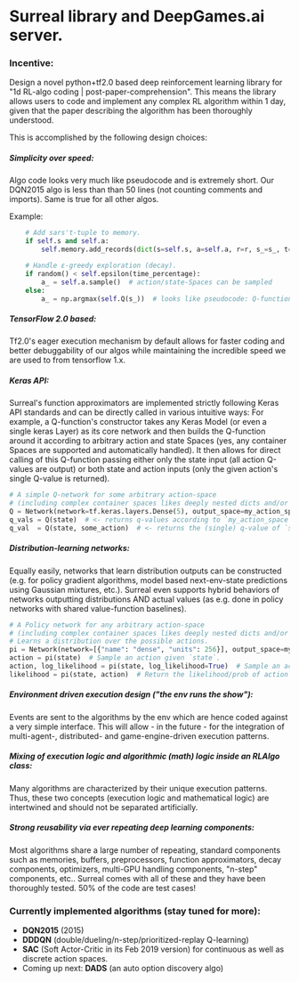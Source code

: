 # Surreal library and DeepGames.ai server.

### Incentive:
Design a novel python+tf2.0 based deep reinforcement learning library for 
"1d RL-algo coding | post-paper-comprehension".
This means the library allows users to code and implement any complex RL algorithm within 1 day, given that the paper 
describing the algorithm has been thoroughly understood.

This is accomplished by the following design choices:

##### Simplicity over speed:
Algo code looks very much like pseudocode and is extremely short. Our DQN2015 
algo is less than than 50 lines (not counting comments and imports). Same is true for all other algos.

  Example:
  
```python
    # Add sars't-tuple to memory.
    if self.s and self.a:
        self.memory.add_records(dict(s=self.s, a=self.a, r=r, s_=s_, t=t))

    # Handle ε-greedy exploration (decay).
    if random() < self.epsilon(time_percentage):
        a_ = self.a.sample()  # action/state-Spaces can be sampled
    else:
        a_ = np.argmax(self.Q(s_))  # looks like pseudocode: Q-function called directly
```

##### TensorFlow 2.0 based:
Tf2.0's eager execution mechanism by default allows for faster coding and better debuggability 
of our algos while maintaining the incredible speed we are used to from tensorflow 1.x.

##### Keras API:
Surreal's function approximators are implemented strictly following Keras API standards and can
be directly called in various intuitive ways:
For example, a Q-function's constructor takes any Keras Model (or even a single keras Layer) as its core network
and then builds the Q-function around it according to arbitrary action and state Spaces (yes, any container Spaces are
supported and automatically handled). It then allows
for direct calling of this Q-function passing either only the state input
(all action Q-values are output) or both state and action inputs (only the given action's single Q-value is returned).

```python
# A simple Q-network for some arbitrary action-space 
# (including complex container spaces likes deeply nested dicts and/or tuples).
Q = Network(network=tf.keras.layers.Dense(5), output_space=my_action_space)
q_vals = Q(state)  # <- returns q-values according to `my_action_space`
q_val  = Q(state, some_action)  # <- returns the (single) q-value of `some_action`
```

##### Distribution-learning networks:
Equally easily, networks that learn distribution outputs can be constructed (e.g. for policy gradient
algorithms, model based next-env-state predictions using Gaussian mixtures, etc.). Surreal even
supports hybrid behaviors of networks outputting distributions AND actual values (as e.g. done in 
policy networks with shared value-function baselines).

```python
# A Policy network for any arbitrary action-space
# (including complex container spaces likes deeply nested dicts and/or tuples).
# Learns a distribution over the possible actions.
pi = Network(network=[{"name": "dense", "units": 256}], output_space=my_action_space, distributions=True)
action = pi(state)  # Sample an action given `state`.
action, log_likelihood = pi(state, log_likelihood=True)  # Sample an action given `state` and also return its log-likelihood.
likelihood = pi(state, action)  # Return the likelihood/prob of action given `state`.
```

##### Environment driven execution design ("the env runs the show"):
Events are sent to the algorithms by the env 
which are hence coded against a very simple interface. This will allow - in the future - for the 
integration of multi-agent-, distributed- and game-engine-driven execution patterns.

##### Mixing of execution logic and algorithmic (math) logic inside an RLAlgo class:
Many algorithms are characterized by their unique execution patterns. Thus, these two concepts 
(execution logic and mathematical logic) are intertwined and should not be separated artificially.

##### Strong reusability via ever repeating deep learning components:
Most algorithms share a large number of repeating, standard components such as memories, buffers, preprocessors,
function approximators, decay components, optimizers, multi-GPU handling components, "n-step" components, etc..
Surreal comes with all of these and they have been thoroughly tested. 50% of the code are test cases!



### Currently implemented algorithms (stay tuned for more):

- **DQN2015** (2015)
- **DDDQN** (double/dueling/n-step/prioritized-replay Q-learning)
- **SAC** (Soft Actor-Critic in its Feb 2019 version) for continuous as well as discrete action spaces.
- Coming up next: **DADS** (an auto option discovery algo)


